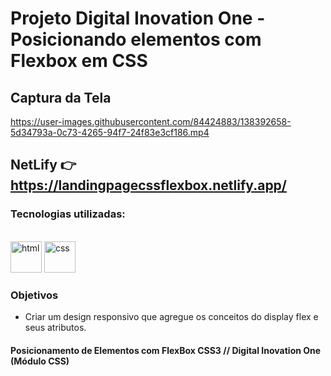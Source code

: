 # Projeto Digital Inovation One - Posicionando elementos com Flexbox em CSS


## Captura da Tela


https://user-images.githubusercontent.com/84424883/138392658-5d34793a-0c73-4265-94f7-24f83e3cf186.mp4




## NetLify 👉https://landingpagecssflexbox.netlify.app/

### Tecnologias utilizadas:
<br>
<div style="display=inline-block">
  <img src="https://cdn.iconscout.com/icon/free/png-64/html5-2038876-1720089.png" alt="html"width="50px" height="50px"/>
  <img src="https://cdn.jsdelivr.net/gh/devicons/devicon/icons/css3/css3-original-wordmark.svg" alt="css" width="50px" height="50px"/> 
 </div>

### Objetivos
- Criar um design responsivo que agregue os conceitos do display flex e seus atributos.

#### Posicionamento de Elementos com FlexBox CSS3 // Digital Inovation One (Módulo CSS)

